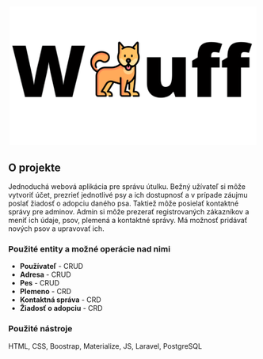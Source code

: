 <p align="center"><img src="public/images/logo.png" width="500"></p>

## O projekte
  
Jednoduchá webová aplikácia pre správu útulku. Bežný užívateľ si môže vytvoriť účet, prezrieť jednotlivé psy a ich dostupnosť a v prípade záujmu poslať žiadosť o adopciu daného psa. Taktiež môže posielať kontaktné správy pre adminov. Admin si môže prezerať registrovaných zákazníkov a meniť ich údaje, psov, plemená a kontaktné správy. Má možnosť pridávať nových psov a upravovať ich.  

### Použité entity a možné operácie nad nimi
- **Používateľ** - CRUD
- **Adresa** - CRUD
- **Pes** - CRUD
- **Plemeno** - CRD
- **Kontaktná správa** - CRD
- **Žiadosť o adopciu** - CRD

### Použité nástroje

HTML, CSS, Boostrap, Materialize, JS, Laravel, PostgreSQL

